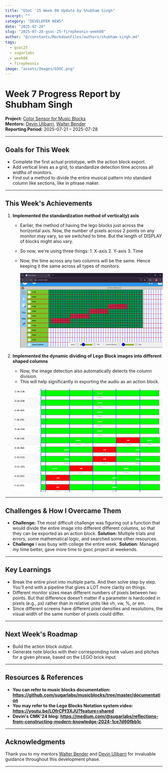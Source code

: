 ```yaml
---
title: "GSoC '25 Week 08 Update by Shubham Singh"
excerpt: ""
category: "DEVELOPER NEWS"
date: "2025-07-28"
slug: "2025-07-28-gsoc-25-firepheonix-week08"
author: "@/constants/MarkdownFiles/authors/shubham-singh.md"
tags:   
  - gsoc25
  - sugarlabs
  - week08
  - firepheonix
image: "assets/Images/GSOC.png"
---
```


<!-- markdownlint-disable -->

# Week 7 Progress Report by Shubham Singh

**Project:** [Color Sensor for Music Blocks](https://github.com/sugarlabs/musicblocks/issues/4537)  
**Mentors:** [Devin Ulibarri](https://github.com/pikurasa), [Walter Bender](https://github.com/walterbender)  
**Reporting Period:** 2025-07-21 – 2025-07-28

---


## Goals for This Week

- Complete the first actual prototype, with the action block export.
- Add vertical lines as a grid, to standardize detection time accross all widths of monitors.
- Find out a method to divide the entire musical pattern into standard column like sections, like in phrase maker.

---

## This Week's Achievements

1. **Implemented the standardization method of vertical(y) axis**  
   - Earlier, the method of having the lego blocks just across the horizontal axis. Now, the number of pixels across 2 points on any monitor may vary, so we switched to time. But the length of DISPLAY of blocks might also vary.
   - So now, we're using three things: 1. X-axis 2. Y-axis 3. Time
   - Now, the time across any two columns will be the same. Hence keeping it the same across all types of monitors.

        ![Y-axis lines are now made](/assets/Developers/Shubham_Singh/gsoc-blog-week08-img2.png)


2. **Implemented the dynamic dividing of Lego Block images into different shaped columns**  
   - Now, the image detection also automatically detects the column division.
   - This will help significantly in exporting the audio as an action block.

    ![Detects column's left and right edges.](/assets/Developers/Shubham_Singh/gsoc-blog-week08-img-1.png)


---

## Challenges & How I Overcame Them

- **Challenge:** The most difficult challenge was figuring out a function that would divide the entire image into different different columns, so that they can be exported as an action block.
  **Solution:** Multiple trials and errors, some mathematical logic, and searched some other resources.
- **Challenge** I was busy with college the entire week.
  **Solution:** Managed my time better, gave more time to gsoc project at weekends.

---

## Key Learnings

- Break the entire pivot into multiple parts. And then solve step by step. You'll end with a pipeline that gives a LOT more clarity on things.
- Different monitor sizes mean different numbers of pixels between two points. But that difference doesn’t matter if a parameter is hardcoded in pixels (e.g., px) rather than in relative units like vh, vw, %, or em.
- Since different screens have different pixel densities and resolutions, the visual width of the same number of pixels could differ.

---

## Next Week's Roadmap

- Build the action block output.
- Generate note blocks with their corresponding note values and pitches for a given phrase, based on the LEGO brick input.

---

## Resources & References

- **You can refer to music blocks documentation: https://github.com/sugarlabs/musicblocks/tree/master/documentation** 
- **You may refer to the Lego Blocks Notation system video: https://youtu.be/LOfrCPf3XJU?feature=shared**
- **Devin's CMK'24 blog: https://medium.com/@sugarlabs/reflections-from-constructing-modern-knowledge-2024-1ce7d60fbb1c**

---

## Acknowledgments

Thank you to my mentors [Walter Bender](https://github.com/walterbender) and [Devin Ulibarri](https://github.com/pikurasa) for invaluable guidance throughout this development phase. 

---